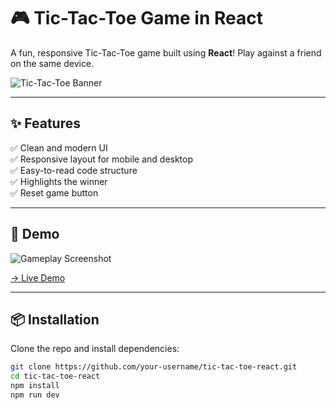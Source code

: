 # 🎮 Tic-Tac-Toe Game in React

A fun, responsive Tic-Tac-Toe game built using **React**! Play against a friend on the same device.

![Tic-Tac-Toe Banner](https://via.placeholder.com/1000x250?text=Tic-Tac-Toe+in+React)

---

## ✨ Features

✅ Clean and modern UI  
✅ Responsive layout for mobile and desktop  
✅ Easy-to-read code structure  
✅ Highlights the winner  
✅ Reset game button

---

## 🚀 Demo

![Gameplay Screenshot](https://via.placeholder.com/600x400?text=Tic-Tac-Toe+Gameplay)

[→ Live Demo](#) <!-- Replace with your deployed link -->

---

## 📦 Installation

Clone the repo and install dependencies:

```bash
git clone https://github.com/your-username/tic-tac-toe-react.git
cd tic-tac-toe-react
npm install
npm run dev
